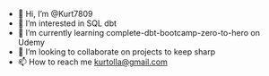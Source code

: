 - 👋 Hi, I’m @Kurt7809
- 👀 I’m interested in SQL dbt
- 🌱 I’m currently learning complete-dbt-bootcamp-zero-to-hero on Udemy
- 💞️ I’m looking to collaborate on projects to keep sharp
- 📫 How to reach me kurtolla@gmail.com
<!---
Kurt7809/Kurt7809 is a ✨ special ✨ repository because its `README.md` (this file) appears on your GitHub profile.
You can click the Preview link to take a look at your changes.
--->

